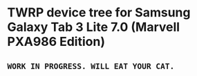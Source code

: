 # TWRP device tree for Samsung Galaxy Tab 3 Lite 7.0 (Marvell PXA986 Edition)

## `WORK IN PROGRESS. WILL EAT YOUR CAT.`
